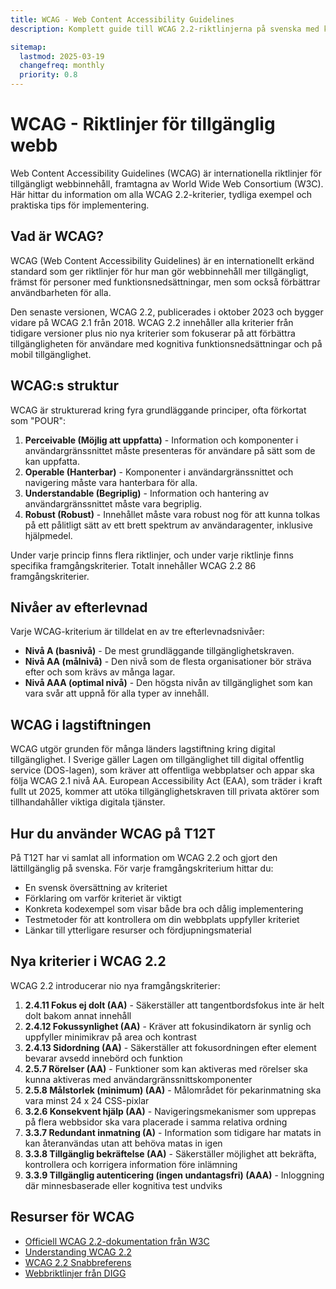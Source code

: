 ```yaml
---
title: WCAG - Web Content Accessibility Guidelines
description: Komplett guide till WCAG 2.2-riktlinjerna på svenska med kodexempel, testmetoder och praktiska tips för implementering.

sitemap:
  lastmod: 2025-03-19
  changefreq: monthly
  priority: 0.8
---
```


# WCAG - Riktlinjer för tillgänglig webb

Web Content Accessibility Guidelines (WCAG) är internationella riktlinjer för tillgängligt webbinnehåll, framtagna av World Wide Web Consortium (W3C). Här hittar du information om alla WCAG 2.2-kriterier, tydliga exempel och praktiska tips för implementering.

## Vad är WCAG?

WCAG (Web Content Accessibility Guidelines) är en internationellt erkänd standard som ger riktlinjer för hur man gör webbinnehåll mer tillgängligt, främst för personer med funktionsnedsättningar, men som också förbättrar användbarheten för alla.

Den senaste versionen, WCAG 2.2, publicerades i oktober 2023 och bygger vidare på WCAG 2.1 från 2018. WCAG 2.2 innehåller alla kriterier från tidigare versioner plus nio nya kriterier som fokuserar på att förbättra tillgängligheten för användare med kognitiva funktionsnedsättningar och på mobil tillgänglighet.

## WCAG:s struktur

WCAG är strukturerad kring fyra grundläggande principer, ofta förkortat som "POUR":

1. **Perceivable (Möjlig att uppfatta)** - Information och komponenter i användargränssnittet måste presenteras för användare på sätt som de kan uppfatta.
2. **Operable (Hanterbar)** - Komponenter i användargränssnittet och navigering måste vara hanterbara för alla.
3. **Understandable (Begriplig)** - Information och hantering av användargränssnittet måste vara begriplig.
4. **Robust (Robust)** - Innehållet måste vara robust nog för att kunna tolkas på ett pålitligt sätt av ett brett spektrum av användaragenter, inklusive hjälpmedel.

Under varje princip finns flera riktlinjer, och under varje riktlinje finns specifika framgångskriterier. Totalt innehåller WCAG 2.2 86 framgångskriterier.

## Nivåer av efterlevnad

Varje WCAG-kriterium är tilldelat en av tre efterlevnadsnivåer:

- **Nivå A (basnivå)** - De mest grundläggande tillgänglighetskraven.
- **Nivå AA (målnivå)** - Den nivå som de flesta organisationer bör sträva efter och som krävs av många lagar.
- **Nivå AAA (optimal nivå)** - Den högsta nivån av tillgänglighet som kan vara svår att uppnå för alla typer av innehåll.

## WCAG i lagstiftningen

WCAG utgör grunden för många länders lagstiftning kring digital tillgänglighet. I Sverige gäller Lagen om tillgänglighet till digital offentlig service (DOS-lagen), som kräver att offentliga webbplatser och appar ska följa WCAG 2.1 nivå AA. European Accessibility Act (EAA), som träder i kraft fullt ut 2025, kommer att utöka tillgänglighetskraven till privata aktörer som tillhandahåller viktiga digitala tjänster.

## Hur du använder WCAG på T12T

På T12T har vi samlat all information om WCAG 2.2 och gjort den lättillgänglig på svenska. För varje framgångskriterium hittar du:

- En svensk översättning av kriteriet
- Förklaring om varför kriteriet är viktigt
- Konkreta kodexempel som visar både bra och dålig implementering
- Testmetoder för att kontrollera om din webbplats uppfyller kriteriet
- Länkar till ytterligare resurser och fördjupningsmaterial

## Nya kriterier i WCAG 2.2

WCAG 2.2 introducerar nio nya framgångskriterier:

1. **2.4.11 Fokus ej dolt (AA)** - Säkerställer att tangentbordsfokus inte är helt dolt bakom annat innehåll
2. **2.4.12 Fokussynlighet (AA)** - Kräver att fokusindikatorn är synlig och uppfyller minimikrav på area och kontrast
3. **2.4.13 Sidordning (AA)** - Säkerställer att fokusordningen efter element bevarar avsedd innebörd och funktion
4. **2.5.7 Rörelser (AA)** - Funktioner som kan aktiveras med rörelser ska kunna aktiveras med användargränssnittskomponenter
5. **2.5.8 Målstorlek (minimum) (AA)** - Målområdet för pekarinmatning ska vara minst 24 x 24 CSS-pixlar
6. **3.2.6 Konsekvent hjälp (AA)** - Navigeringsmekanismer som upprepas på flera webbsidor ska vara placerade i samma relativa ordning
7. **3.3.7 Redundant inmatning (A)** - Information som tidigare har matats in kan återanvändas utan att behöva matas in igen
8. **3.3.8 Tillgänglig bekräftelse (AA)** - Säkerställer möjlighet att bekräfta, kontrollera och korrigera information före inlämning
9. **3.3.9 Tillgänglig autenticering (ingen undantagsfri) (AAA)** - Inloggning där minnesbaserade eller kognitiva test undviks

## Resurser för WCAG

- [Officiell WCAG 2.2-dokumentation från W3C](https://www.w3.org/TR/WCAG22/)
- [Understanding WCAG 2.2](https://www.w3.org/WAI/WCAG22/Understanding/)
- [WCAG 2.2 Snabbreferens](https://www.w3.org/WAI/WCAG22/quickref/)
- [Webbriktlinjer från DIGG](https://www.digg.se/webbriktlinjer/alla-webbriktlinjer)
